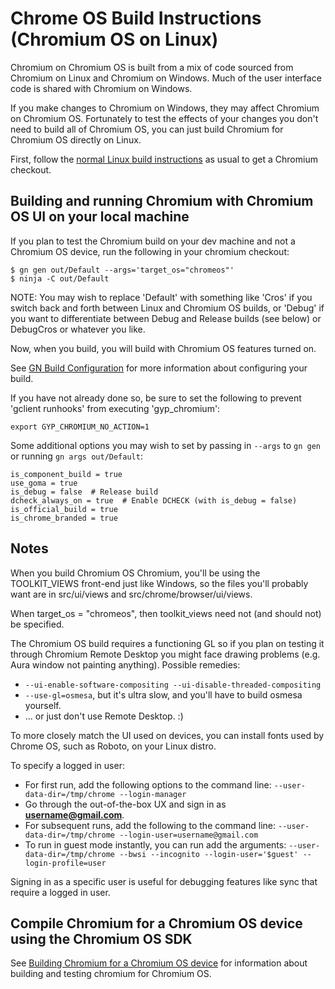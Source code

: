 # Chrome OS Build Instructions (Chromium OS on Linux)

Chromium on Chromium OS is built from a mix of code sourced from Chromium
on Linux and Chromium on Windows. Much of the user interface code is
shared with Chromium on Windows.

If you make changes to Chromium on Windows, they may affect Chromium
on Chromium OS. Fortunately to test the effects of your changes you
don't need to build all of Chromium OS, you can just build Chromium for
Chromium OS directly on Linux.

First, follow the [normal Linux build
instructions](https://chromium.googlesource.com/chromium/src/+/master/docs/linux_build_instructions.md)
as usual to get a Chromium checkout.

## Building and running Chromium with Chromium OS UI on your local machine

If you plan to test the Chromium build on your dev machine and not a
Chromium OS device, run the following in your chromium checkout:

    $ gn gen out/Default --args='target_os="chromeos"'
    $ ninja -C out/Default

NOTE: You may wish to replace 'Default' with something like 'Cros' if
you switch back and forth between Linux and Chromium OS builds, or 'Debug'
if you want to differentiate between Debug and Release builds (see below)
or DebugCros or whatever you like.

Now, when you build, you will build with Chromium OS features turned on.

See [GN Build Configuration](https://www.chromium.org/developers/gn-build-configuration)
for more information about configuring your build.

If you have not already done so, be sure to set the following to prevent
'gclient runhooks' from executing 'gyp_chromium':

    export GYP_CHROMIUM_NO_ACTION=1

Some additional options you may wish to set by passing in `--args` to `gn gen`
or running `gn args out/Default`:

    is_component_build = true
    use_goma = true
    is_debug = false  # Release build
    dcheck_always_on = true  # Enable DCHECK (with is_debug = false)
    is_official_build = true
    is_chrome_branded = true

## Notes

When you build Chromium OS Chromium, you'll be using the TOOLKIT\_VIEWS
front-end just like Windows, so the files you'll probably want are in
src/ui/views and src/chrome/browser/ui/views.

When target_os = "chromeos", then toolkit\_views need not (and should not)
be specified.

The Chromium OS build requires a functioning GL so if you plan on
testing it through Chromium Remote Desktop you might face drawing
problems (e.g. Aura window not painting anything). Possible remedies:

*   `--ui-enable-software-compositing --ui-disable-threaded-compositing`
*   `--use-gl=osmesa`, but it's ultra slow, and you'll have to build osmesa
    yourself.
*   ... or just don't use Remote Desktop. :)

To more closely match the UI used on devices, you can install fonts used
by Chrome OS, such as Roboto, on your Linux distro.

To specify a logged in user:

*   For first run, add the following options to the command line:
    `--user-data-dir=/tmp/chrome --login-manager`
*   Go through the out-of-the-box UX and sign in as
    **username@gmail.com**.
*   For subsequent runs, add the following to the command line:
    `--user-data-dir=/tmp/chrome --login-user=username@gmail.com`
*   To run in guest mode instantly, you can run add the arguments:
    `--user-data-dir=/tmp/chrome --bwsi --incognito --login-user='$guest'
    --login-profile=user`

Signing in as a specific user is useful for debugging features like sync
that require a logged in user.

## Compile Chromium for a Chromium OS device using the Chromium OS SDK

See [Building Chromium for a Chromium OS device](https://www.chromium.org/chromium-os/how-tos-and-troubleshooting/building-chromium-browser)
for information about building and testing chromium for Chromium OS.
